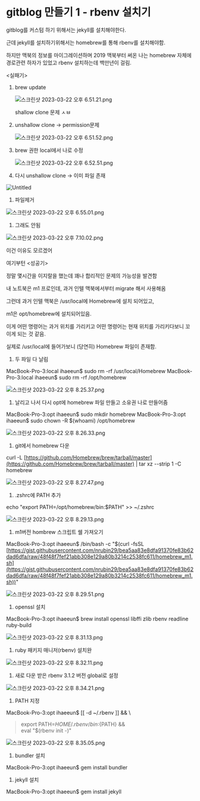 # gitblog 만들기 1 - rbenv 설치기

gitblog를 커스텀 하기 위해서는 jekyll를 설치해야한다.

근데 jekyll를 설치하기위해서는 homebrew를 통해 rbenv를 설치해야함.

하지만 맥북의 정보를 마이그레이션하며 2019 맥북부터 써온 나는 homebrew 자체에 경로관련 하자가 있었고 rbenv 설치하는데 백만년이 걸림.

<실패기>

1. brew update
    
    ![스크린샷 2023-03-22 오후 6.51.21.png](gitblog%20%E1%84%86%E1%85%A1%E1%86%AB%E1%84%83%E1%85%B3%E1%86%AF%E1%84%80%E1%85%B5%201%20-%20rbenv%20%E1%84%89%E1%85%A5%E1%86%AF%E1%84%8E%E1%85%B5%E1%84%80%E1%85%B5%20f5a7915febf5416ca4ccb0e3f179d116/%25E1%2584%2589%25E1%2585%25B3%25E1%2584%258F%25E1%2585%25B3%25E1%2584%2585%25E1%2585%25B5%25E1%2586%25AB%25E1%2584%2589%25E1%2585%25A3%25E1%2586%25BA_2023-03-22_%25E1%2584%258B%25E1%2585%25A9%25E1%2584%2592%25E1%2585%25AE_6.51.21.png)
    
    shallow clone 문제 ㅅㅂ
    

1. unshallow clone → permission문제
    
    ![스크린샷 2023-03-22 오후 6.51.52.png](gitblog%20%E1%84%86%E1%85%A1%E1%86%AB%E1%84%83%E1%85%B3%E1%86%AF%E1%84%80%E1%85%B5%201%20-%20rbenv%20%E1%84%89%E1%85%A5%E1%86%AF%E1%84%8E%E1%85%B5%E1%84%80%E1%85%B5%20f5a7915febf5416ca4ccb0e3f179d116/%25E1%2584%2589%25E1%2585%25B3%25E1%2584%258F%25E1%2585%25B3%25E1%2584%2585%25E1%2585%25B5%25E1%2586%25AB%25E1%2584%2589%25E1%2585%25A3%25E1%2586%25BA_2023-03-22_%25E1%2584%258B%25E1%2585%25A9%25E1%2584%2592%25E1%2585%25AE_6.51.52.png)
    

1. brew 권한 local에서 나로 수정
    
    ![스크린샷 2023-03-22 오후 6.52.51.png](gitblog%20%E1%84%86%E1%85%A1%E1%86%AB%E1%84%83%E1%85%B3%E1%86%AF%E1%84%80%E1%85%B5%201%20-%20rbenv%20%E1%84%89%E1%85%A5%E1%86%AF%E1%84%8E%E1%85%B5%E1%84%80%E1%85%B5%20f5a7915febf5416ca4ccb0e3f179d116/%25E1%2584%2589%25E1%2585%25B3%25E1%2584%258F%25E1%2585%25B3%25E1%2584%2585%25E1%2585%25B5%25E1%2586%25AB%25E1%2584%2589%25E1%2585%25A3%25E1%2586%25BA_2023-03-22_%25E1%2584%258B%25E1%2585%25A9%25E1%2584%2592%25E1%2585%25AE_6.52.51.png)
    
2. 다시 unshallow clone → 이미 파일 존재

![Untitled](gitblog%20%E1%84%86%E1%85%A1%E1%86%AB%E1%84%83%E1%85%B3%E1%86%AF%E1%84%80%E1%85%B5%201%20-%20rbenv%20%E1%84%89%E1%85%A5%E1%86%AF%E1%84%8E%E1%85%B5%E1%84%80%E1%85%B5%20f5a7915febf5416ca4ccb0e3f179d116/Untitled.png)

1. 파일제거

![스크린샷 2023-03-22 오후 6.55.01.png](gitblog%20%E1%84%86%E1%85%A1%E1%86%AB%E1%84%83%E1%85%B3%E1%86%AF%E1%84%80%E1%85%B5%201%20-%20rbenv%20%E1%84%89%E1%85%A5%E1%86%AF%E1%84%8E%E1%85%B5%E1%84%80%E1%85%B5%20f5a7915febf5416ca4ccb0e3f179d116/%25E1%2584%2589%25E1%2585%25B3%25E1%2584%258F%25E1%2585%25B3%25E1%2584%2585%25E1%2585%25B5%25E1%2586%25AB%25E1%2584%2589%25E1%2585%25A3%25E1%2586%25BA_2023-03-22_%25E1%2584%258B%25E1%2585%25A9%25E1%2584%2592%25E1%2585%25AE_6.55.01.png)

1. 그래도 안됨

![스크린샷 2023-03-22 오후 7.10.02.png](gitblog%20%E1%84%86%E1%85%A1%E1%86%AB%E1%84%83%E1%85%B3%E1%86%AF%E1%84%80%E1%85%B5%201%20-%20rbenv%20%E1%84%89%E1%85%A5%E1%86%AF%E1%84%8E%E1%85%B5%E1%84%80%E1%85%B5%20f5a7915febf5416ca4ccb0e3f179d116/%25E1%2584%2589%25E1%2585%25B3%25E1%2584%258F%25E1%2585%25B3%25E1%2584%2585%25E1%2585%25B5%25E1%2586%25AB%25E1%2584%2589%25E1%2585%25A3%25E1%2586%25BA_2023-03-22_%25E1%2584%258B%25E1%2585%25A9%25E1%2584%2592%25E1%2585%25AE_7.10.02.png)

이건 이유도 모르겠어

여기부턴 <성공기>

정말 몇시간을 이지랄을 했는데 꽤나 합리적인 문제의 가능성을 발견함

내 노트북은 m1 프로인데, 과거 인텔 맥북에서부터 migrate 해서 사용해옴

그런데 과거 인텔 맥북은 /usr/local에 Homebrew에 설치 되어있고,

m1은 opt/homebrew에 설치되어있음.

이게 어떤 명령어는 과거 위치를 가리키고 어떤 명령어는 현재 위치를 가리키다보니 꼬이게 되는 것 같음.

실제로 /usr/local에 들어가보니 (당연히) Homebrew 파일이 존재함.

1.  두 파일 다 날림

MacBook-Pro-3:local ihaeeun$ sudo rm -rf /usr/local/Homebrew
MacBook-Pro-3:local ihaeeun$ sudo rm -rf /opt/homebrew

![스크린샷 2023-03-22 오후 8.25.37.png](gitblog%20%E1%84%86%E1%85%A1%E1%86%AB%E1%84%83%E1%85%B3%E1%86%AF%E1%84%80%E1%85%B5%201%20-%20rbenv%20%E1%84%89%E1%85%A5%E1%86%AF%E1%84%8E%E1%85%B5%E1%84%80%E1%85%B5%20f5a7915febf5416ca4ccb0e3f179d116/%25E1%2584%2589%25E1%2585%25B3%25E1%2584%258F%25E1%2585%25B3%25E1%2584%2585%25E1%2585%25B5%25E1%2586%25AB%25E1%2584%2589%25E1%2585%25A3%25E1%2586%25BA_2023-03-22_%25E1%2584%258B%25E1%2585%25A9%25E1%2584%2592%25E1%2585%25AE_8.25.37.png)

1. 날리고 나서 다시 opt에 homebrew 파일 만들고 소유권 나로 만들어줌

MacBook-Pro-3:opt ihaeeun$ sudo mkdir homebrew
MacBook-Pro-3:opt ihaeeun$ sudo chown -R $(whoami) /opt/homebrew

![스크린샷 2023-03-22 오후 8.26.33.png](gitblog%20%E1%84%86%E1%85%A1%E1%86%AB%E1%84%83%E1%85%B3%E1%86%AF%E1%84%80%E1%85%B5%201%20-%20rbenv%20%E1%84%89%E1%85%A5%E1%86%AF%E1%84%8E%E1%85%B5%E1%84%80%E1%85%B5%20f5a7915febf5416ca4ccb0e3f179d116/%25E1%2584%2589%25E1%2585%25B3%25E1%2584%258F%25E1%2585%25B3%25E1%2584%2585%25E1%2585%25B5%25E1%2586%25AB%25E1%2584%2589%25E1%2585%25A3%25E1%2586%25BA_2023-03-22_%25E1%2584%258B%25E1%2585%25A9%25E1%2584%2592%25E1%2585%25AE_8.26.33.png)

1. git에서 homebrew 다운

curl -L [https://github.com/Homebrew/brew/tarball/master](https://github.com/Homebrew/brew/tarball/master) | tar xz --strip 1 -C homebrew

![스크린샷 2023-03-22 오후 8.27.47.png](gitblog%20%E1%84%86%E1%85%A1%E1%86%AB%E1%84%83%E1%85%B3%E1%86%AF%E1%84%80%E1%85%B5%201%20-%20rbenv%20%E1%84%89%E1%85%A5%E1%86%AF%E1%84%8E%E1%85%B5%E1%84%80%E1%85%B5%20f5a7915febf5416ca4ccb0e3f179d116/%25E1%2584%2589%25E1%2585%25B3%25E1%2584%258F%25E1%2585%25B3%25E1%2584%2585%25E1%2585%25B5%25E1%2586%25AB%25E1%2584%2589%25E1%2585%25A3%25E1%2586%25BA_2023-03-22_%25E1%2584%258B%25E1%2585%25A9%25E1%2584%2592%25E1%2585%25AE_8.27.47.png)

1. .zshrc에 PATH 추가

echo "export PATH=/opt/homebrew/bin:$PATH" >> ~/.zshrc

![스크린샷 2023-03-22 오후 8.29.13.png](gitblog%20%E1%84%86%E1%85%A1%E1%86%AB%E1%84%83%E1%85%B3%E1%86%AF%E1%84%80%E1%85%B5%201%20-%20rbenv%20%E1%84%89%E1%85%A5%E1%86%AF%E1%84%8E%E1%85%B5%E1%84%80%E1%85%B5%20f5a7915febf5416ca4ccb0e3f179d116/%25E1%2584%2589%25E1%2585%25B3%25E1%2584%258F%25E1%2585%25B3%25E1%2584%2585%25E1%2585%25B5%25E1%2586%25AB%25E1%2584%2589%25E1%2585%25A3%25E1%2586%25BA_2023-03-22_%25E1%2584%258B%25E1%2585%25A9%25E1%2584%2592%25E1%2585%25AE_8.29.13.png)

1. m1버전 hombrew  스크립트 쉘 가져오기

MacBook-Pro-3:opt ihaeeun$ /bin/bash -c "$(curl -fsSL [https://gist.githubusercontent.com/nrubin29/bea5aa83e8dfa91370fe83b62dad6dfa/raw/48f48f7fef21abb308e129a80b3214c2538fc611/homebrew_m1.sh](https://gist.githubusercontent.com/nrubin29/bea5aa83e8dfa91370fe83b62dad6dfa/raw/48f48f7fef21abb308e129a80b3214c2538fc611/homebrew_m1.sh))"

![스크린샷 2023-03-22 오후 8.29.51.png](gitblog%20%E1%84%86%E1%85%A1%E1%86%AB%E1%84%83%E1%85%B3%E1%86%AF%E1%84%80%E1%85%B5%201%20-%20rbenv%20%E1%84%89%E1%85%A5%E1%86%AF%E1%84%8E%E1%85%B5%E1%84%80%E1%85%B5%20f5a7915febf5416ca4ccb0e3f179d116/%25E1%2584%2589%25E1%2585%25B3%25E1%2584%258F%25E1%2585%25B3%25E1%2584%2585%25E1%2585%25B5%25E1%2586%25AB%25E1%2584%2589%25E1%2585%25A3%25E1%2586%25BA_2023-03-22_%25E1%2584%258B%25E1%2585%25A9%25E1%2584%2592%25E1%2585%25AE_8.29.51.png)

1. openssl 설치

MacBook-Pro-3:opt ihaeeun$ brew install openssl libffi zlib rbenv readline ruby-build

![스크린샷 2023-03-22 오후 8.31.13.png](gitblog%20%E1%84%86%E1%85%A1%E1%86%AB%E1%84%83%E1%85%B3%E1%86%AF%E1%84%80%E1%85%B5%201%20-%20rbenv%20%E1%84%89%E1%85%A5%E1%86%AF%E1%84%8E%E1%85%B5%E1%84%80%E1%85%B5%20f5a7915febf5416ca4ccb0e3f179d116/%25E1%2584%2589%25E1%2585%25B3%25E1%2584%258F%25E1%2585%25B3%25E1%2584%2585%25E1%2585%25B5%25E1%2586%25AB%25E1%2584%2589%25E1%2585%25A3%25E1%2586%25BA_2023-03-22_%25E1%2584%258B%25E1%2585%25A9%25E1%2584%2592%25E1%2585%25AE_8.31.13.png)

1. ruby 패키지 매니저(rbenv) 설치완

![스크린샷 2023-03-22 오후 8.32.11.png](gitblog%20%E1%84%86%E1%85%A1%E1%86%AB%E1%84%83%E1%85%B3%E1%86%AF%E1%84%80%E1%85%B5%201%20-%20rbenv%20%E1%84%89%E1%85%A5%E1%86%AF%E1%84%8E%E1%85%B5%E1%84%80%E1%85%B5%20f5a7915febf5416ca4ccb0e3f179d116/%25E1%2584%2589%25E1%2585%25B3%25E1%2584%258F%25E1%2585%25B3%25E1%2584%2585%25E1%2585%25B5%25E1%2586%25AB%25E1%2584%2589%25E1%2585%25A3%25E1%2586%25BA_2023-03-22_%25E1%2584%258B%25E1%2585%25A9%25E1%2584%2592%25E1%2585%25AE_8.32.11.png)

1. 새로 다운 받은 rbenv 3.1.2 버전 global로 설정

![스크린샷 2023-03-22 오후 8.34.21.png](gitblog%20%E1%84%86%E1%85%A1%E1%86%AB%E1%84%83%E1%85%B3%E1%86%AF%E1%84%80%E1%85%B5%201%20-%20rbenv%20%E1%84%89%E1%85%A5%E1%86%AF%E1%84%8E%E1%85%B5%E1%84%80%E1%85%B5%20f5a7915febf5416ca4ccb0e3f179d116/%25E1%2584%2589%25E1%2585%25B3%25E1%2584%258F%25E1%2585%25B3%25E1%2584%2585%25E1%2585%25B5%25E1%2586%25AB%25E1%2584%2589%25E1%2585%25A3%25E1%2586%25BA_2023-03-22_%25E1%2584%258B%25E1%2585%25A9%25E1%2584%2592%25E1%2585%25AE_8.34.21.png)

1. PATH 지정

MacBook-Pro-3:opt ihaeeun$ [[ -d ~/.rbenv  ]] && \

> export PATH=${HOME}/.rbenv/bin:${PATH} && \
eval "$(rbenv init -)"
> 

![스크린샷 2023-03-22 오후 8.35.05.png](gitblog%20%E1%84%86%E1%85%A1%E1%86%AB%E1%84%83%E1%85%B3%E1%86%AF%E1%84%80%E1%85%B5%201%20-%20rbenv%20%E1%84%89%E1%85%A5%E1%86%AF%E1%84%8E%E1%85%B5%E1%84%80%E1%85%B5%20f5a7915febf5416ca4ccb0e3f179d116/%25E1%2584%2589%25E1%2585%25B3%25E1%2584%258F%25E1%2585%25B3%25E1%2584%2585%25E1%2585%25B5%25E1%2586%25AB%25E1%2584%2589%25E1%2585%25A3%25E1%2586%25BA_2023-03-22_%25E1%2584%258B%25E1%2585%25A9%25E1%2584%2592%25E1%2585%25AE_8.35.05.png)

1. bundler 설치

MacBook-Pro-3:opt ihaeeun$ gem install bundler

1. jekyll 설치

MacBook-Pro-3:opt ihaeeun$ gem install jekyll